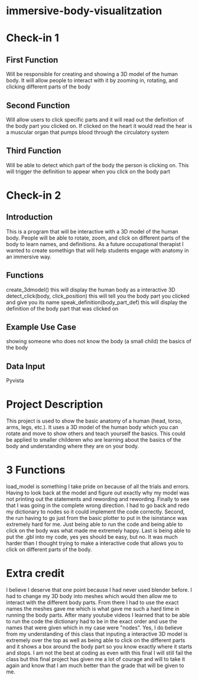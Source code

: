 # immersive-body-visualitzation
# Check-in 1
## First Function 
Will be responsible for creating and showing a 3D model of the human body. It will allow people to interact with it by zooming in, rotating, and clicking different parts of the body
## Second Function
Will allow users to click specific parts and it will read out the definition of the body part you clicked on. If clicked on the heart it would read the hear is a muscular organ that pumps blood through the circulatory system
## Third Function 
Will be able to detect which part of the body the person is clicking on. This will trigger the definition to appear when you click on the body part


# Check-in 2 
## Introduction 
This is a program that will be interactive with a 3D model of the human body. People will be able to rotate, zoom, and click on different parts of the body to learn names, and definitions. As a future occupational therapist I wanted to create somethign that will help students engage with anatomy in an immersive way. 

## Functions 
create_3dmodel()
this will display the human body as a interactive 3D 
detect_click(body, click_position)
this will tell you the body part you clicked and give you its name 
speak_definition(body_part_def)
this will display the definition of the body part that was clicked on 

## Example Use Case 
showing someone who does not know the body (a small child) the basics of the body  

## Data Input 
Pyvista

# Project Description 
  This project is used to show the basic anatomy of a human (head, torso, arms, legs, etc.). It uses a 3D model of the human body which you can rotate and move to show others and teach yourself the basics. This could be applied to smaller childeren who are learning about the basics of the body and understanding where they are on your body. 

# 3 Functions 
  load_model is something I take pride on because of all the trials and errors. Having to look back at the model and figure out exactly why my model was not printing out the statements and rewording and rewording. Finally to see that I was going in the complete wrong direction. I had to go back and redo my dictionary to nodes so it could implement the code correctly. Second, the run having to go just from the basic plotter to put in the isinstance was extremely hard for me. Just being able to run the code and being able to click on the body was what made me extremely happy. Last is being able to put the .gbl into my code, yes yes should be easy, but no. It was much harder than I thought trying to make a interactive code that allows you to click on different parts of the body. 

# Extra credit 
  I believe I deserve that one point because I had never used blender before. I had to change my 3D body into meshes which would then allow me to interact with the different body parts. From there I had to use the exact names the meshes gave me which is what gave me such a hard time in running the body parts. After many youtube videos I learned that to be able to run the code the dictionary had to be in the exact order and use the names that were given which in my case were "nodes". Yes, I do believe from my understanding of this class that inputing a interactive 3D model is extremely over the top as well as being able to click on the different parts and it shows a box around the body part so you know exactly where it starts and stops. I am not the best at coding as even with this final I will still fail the class but this final project has given me a lot of courage and will to take it again and know that I am much better than the grade that will be given to me. 


